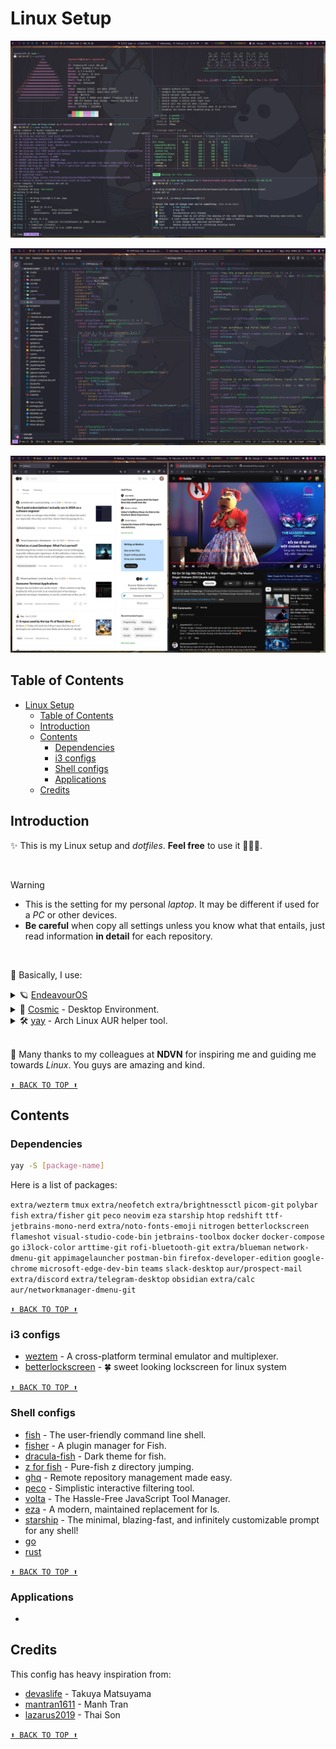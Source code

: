 # Linux Setup

![desktop screenshot](./images/desktop-screenshot-01.png)

![desktop screenshot](./images/desktop-screenshot-02.png)

![desktop screenshot](./images/desktop-screenshot-03.png)

## Table of Contents

- [Linux Setup](#linux-setup)
  - [Table of Contents](#table-of-contents)
  - [Introduction](#introduction)
  - [Contents](#contents)
    - [Dependencies](#dependencies)
    - [i3 configs](#i3-configs)
    - [Shell configs](#shell-configs)
    - [Applications](#applications)
  - [Credits](#credits)

## Introduction

✨ This is my Linux setup and _dotfiles_. **Feel free** to use it 🚀🚀🚀.

<br>

> [!WARNING]
>
> - This is the setting for my personal _laptop_. It may be different if used for a _PC_ or other devices.
> - **Be careful** when copy all settings unless you know what that entails, just read information **in detail** for each repository.

<br>

📝 Basically, I use:

<details>
  <summary>🪐 <a href="https://endeavouros.com/">EndeavourOS</a></summary>

- Download [ISO file](https://endeavouros.com/#Download).
- Dual boots with [Ventoy](https://github.com/ventoy/Ventoy).
  ![Desktop screenshot](./images/ventoy-disk-screenshot.png)

</details>

<details>
  <summary>
    🤯 <a href="https://system76.com/cosmic/">Cosmic</a> - Desktop Environment.
  </summary>
</details>

<details>
  <summary>
  🛠️ <a href="https://github.com/Jguer/yay">yay</a> - Arch Linux AUR helper tool.
  </summary>

- With _yay_ you can easily install, update and manage your packages.
- Here is an example when using _yay_ to install VS Code.
  ![Desktop screenshot](./images/yay-install-screenshot.png)

</details>

<br />

🥳 Many thanks to my colleagues at **NDVN** for inspiring me and guiding me towards _Linux_. You guys are amazing and kind.

[`⬆ BACK TO TOP ⬆`](#table-of-contents)

## Contents

### Dependencies

```sh
yay -S [package-name]
```

Here is a list of packages:

`extra/wezterm` `tmux` `extra/neofetch` `extra/brightnessctl` `picom-git` `polybar` `fish` `extra/fisher` `git` `peco` `neovim` `eza` `starship` `htop` `redshift` `ttf-jetbrains-mono-nerd` `extra/noto-fonts-emoji` `nitrogen` `betterlockscreen` `flameshot` `visual-studio-code-bin` `jetbrains-toolbox` `docker` `docker-compose` `go` `i3lock-color` `arttime-git` `rofi-bluetooth-git` `extra/blueman` `network-dmenu-git` `appimagelauncher` `postman-bin` `firefox-developer-edition` `google-chrome` `microsoft-edge-dev-bin` `teams` `slack-desktop` `aur/prospect-mail` `extra/discord` `extra/telegram-desktop` `obsidian` `extra/calc` `aur/networkmanager-dmenu-git`

[`⬆ BACK TO TOP ⬆`](#table-of-contents)

### i3 configs

- [weztem](https://wezfurlong.org/wezterm/index.html) - A cross-platform terminal emulator and multiplexer.
- [betterlockscreen](https://github.com/betterlockscreen/betterlockscreen) - 🍀 sweet looking lockscreen for linux system

[`⬆ BACK TO TOP ⬆`](#table-of-contents)

### Shell configs

- [fish](https://github.com/fish-shell/fish-shell) - The user-friendly command line shell.
- [fisher](https://github.com/jorgebucaran/fisher) - A plugin manager for Fish.
- [dracula-fish](https://github.com/dracula/fish) - Dark theme for fish.
- [z for fish](https://github.com/jethrokuan/z) - Pure-fish z directory jumping.
- [ghq](https://github.com/x-motemen/ghq) - Remote repository management made easy.
- [peco](https://github.com/peco/peco) - Simplistic interactive filtering tool.
- [volta](https://volta.sh/) - The Hassle-Free JavaScript Tool Manager.
- [eza](https://github.com/eza-community/eza) - A modern, maintained replacement for ls.
- [starship](https://starship.rs/) - The minimal, blazing-fast, and infinitely customizable prompt for any shell!
- [go](https://go.dev/)
- [rust](https://www.rust-lang.org/)

[`⬆ BACK TO TOP ⬆`](#table-of-contents)

### Applications

-

## Credits

This config has heavy inspiration from:

- [devaslife](https://github.com/craftzdog/dotfiles-public) - Takuya Matsuyama
- [mantran1611](https://github.com/manhtran1611/dotfiles) - Manh Tran
- [lazarus2019](https://github.com/lazarus2019) - Thai Son

[`⬆ BACK TO TOP ⬆`](#table-of-contents)
